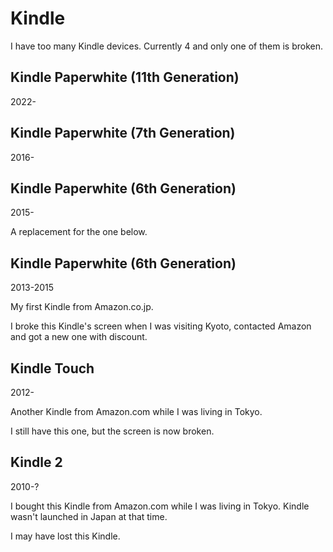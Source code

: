 # Kindle

I have too many Kindle devices. Currently 4 and only one of them is broken.

## Kindle Paperwhite (11th Generation)

2022-

## Kindle Paperwhite (7th Generation)

2016-

## Kindle Paperwhite (6th Generation)

2015-

A replacement for the one below.

## Kindle Paperwhite (6th Generation)

2013-2015

My first Kindle from Amazon.co.jp.

I broke this Kindle's screen when I was visiting Kyoto, contacted Amazon and got a new one with discount.

## Kindle Touch

2012-

Another Kindle from Amazon.com while I was living in Tokyo.

I still have this one, but the screen is now broken.

## Kindle 2

2010-?

I bought this Kindle from Amazon.com while I was living in Tokyo. Kindle wasn't launched in Japan at that time.

I may have lost this Kindle.
